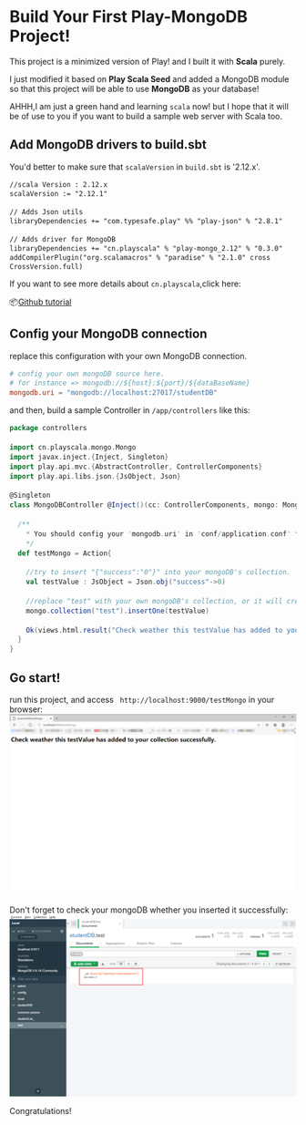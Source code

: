 # Build Your First Play-MongoDB Project!

This project is a minimized version of Play! and I built it with **Scala** purely.

I just modified it based on **Play Scala Seed** and added a MongoDB module so that this project will be able to use **MongoDB** as your database!

AHHH,I am just a green hand and learning `scala`  now! but I hope that it will be of use to you if you want to build a sample web server with Scala too.

## Add MongoDB drivers to build.sbt

You'd better to make sure that  `scalaVersion`  in `build.sbt` is '2.12.x'.

```build,sbt
//scala Version : 2.12.x
scalaVersion := "2.12.1"

// Adds Json utils
libraryDependencies += "com.typesafe.play" %% "play-json" % "2.8.1"

// Adds driver for MongoDB
libraryDependencies += "cn.playscala" % "play-mongo_2.12" % "0.3.0"
addCompilerPlugin("org.scalamacros" % "paradise" % "2.1.0" cross CrossVersion.full)
```

If you want to see more details about `cn.playscala`,click here:

📦[Github tutorial](https://github.com/playcommunity/play-mongo)

## Config your MongoDB connection

replace this configuration with your own MongoDB connection.

```conf/application.conf
# config your own mongoDB source here.
# for instance => mongodb://${host}:${port}/${dataBaseName}
mongodb.uri = "mongodb://localhost:27017/studentDB"
```

and then, build a sample Controller in `/app/controllers` like this:

```scala
package controllers

import cn.playscala.mongo.Mongo
import javax.inject.{Inject, Singleton}
import play.api.mvc.{AbstractController, ControllerComponents}
import play.api.libs.json.{JsObject, Json}

@Singleton
class MongoDBController @Inject()(cc: ControllerComponents, mongo: Mongo) extends AbstractController(cc) {

  /**
    * You should config your 'mongodb.uri' in 'conf/application.conf' first!
    */
  def testMongo = Action{

    //try to insert "{"success":"0"}" into your mongoDB's collection.
    val testValue : JsObject = Json.obj("success"->0)

    //replace "test" with your own mongoDB's collection, or it will create a new collection named "test".
    mongo.collection("test").insertOne(testValue)

    Ok(views.html.result("Check weather this testValue has added to your collection successfully."))
  }
}
```

## Go start!

run this project, and access ` http://localhost:9000/testMongo` in your browser:
<img src="public/images/page.png" alt="page" style="zoom:50%;" />

Don't forget to check your mongoDB whether you inserted it successfully:
<img src="public/images/mongo.png" alt="page" style="zoom:50%;" />

Congratulations!



